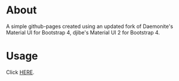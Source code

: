 # About
A simple github-pages created using an updated fork of Daemonite's Material UI for Bootstrap 4, djibe's Material UI 2 for Bootstrap 4.

# Usage
Click <a href="https://shirooo39.github.io/Get-Windows-ISO/index.html" target="_blank">HERE</a>.
